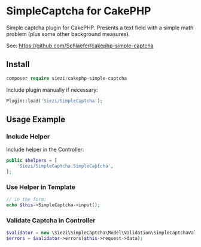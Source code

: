 SimpleCaptcha for CakePHP
=========================

Simple captcha plugin for CakePHP. Presents a text field with a simple math problem (plus some other background measures).

See: <https://github.com/Schlaefer/cakephp-simple-captcha>

Install
-------

```php
composer require siezi/cakephp-simple-captcha
```

Include plugin manually if necessary:

```php
Plugin::load('Siezi/SimpleCaptcha');
```

Usage Example
-------------

### Include Helper ###

Include helper in the Controller:

```php
public $helpers = [
	'Siezi/SimpleCaptcha.SimpleCaptcha',
];
```

### Use Helper in Template ###

```php
// in the form:
echo $this->SimpleCaptcha->input();
```

### Validate Captcha in Controller ###

```php
$validator = new \Siezi\SimpleCaptcha\Model\Validation\SimpleCaptchaValidator();
$errors = $validator->errors($this->request->data);
```

